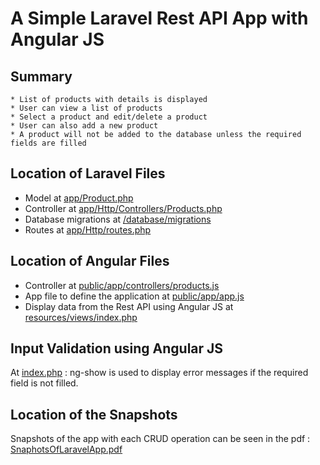 # A Simple Laravel Rest API App with Angular JS

## Summary
    * List of products with details is displayed 
    * User can view a list of products
    * Select a product and edit/delete a product
    * User can also add a new product
    * A product will not be added to the database unless the required fields are filled

## Location of Laravel Files

* Model at [app/Product.php](https://github.com/sarulse/SampleCode/blob/master/productlaravelapp/app/Product.php)
* Controller at [app/Http/Controllers/Products.php](https://github.com/sarulse/SampleCode/blob/master/productlaravelapp/app/Http/Controllers/Products.php)
* Database migrations at [/database/migrations](https://github.com/sarulse/SampleCode/blob/master/productlaravelapp/database/migrations)
* Routes at [app/Http/routes.php](https://github.com/sarulse/SampleCode/blob/master/productlaravelapp/app/Http/routes.php) 


## Location of Angular Files

* Controller at [public/app/controllers/products.js](https://github.com/sarulse/SampleCode/blob/master/productlaravelapp/public/app/controllers/products.js) 
* App file to define the application at [public/app/app.js](https://github.com/sarulse/SampleCode/blob/master/productlaravelapp/public/app/app.js) 
* Display data from the Rest API using Angular JS at [resources/views/index.php](https://github.com/sarulse/SampleCode/blob/master/productlaravelapp/resources/views/index.php) 

## Input Validation using Angular JS

At [index.php](https://github.com/sarulse/SampleCode/blob/master/productlaravelapp/resources/views/index.php) : ng-show is used to display error messages if the required field is not filled. 

## Location of the Snapshots

Snapshots of the app with each CRUD operation can be seen in the pdf : [SnaphotsOfLaravelApp.pdf](https://github.com/sarulse/SampleCode/blob/master/productlaravelapp/SnaphotsOfLaravelApp.pdf)


